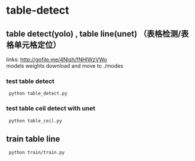 # table-detect
## table detect(yolo) , table line(unet) （表格检测/表格单元格定位）
links: http://gofile.me/4Nlqh/fNHlWzVWo  
models weights download and move to ./modes    


###  test table detect   

` 
python table_detect.py
`

###  test table ceil detect with unet    
` 
python table_ceil.py
`

## train table line 

` 
python train/train.py
`


